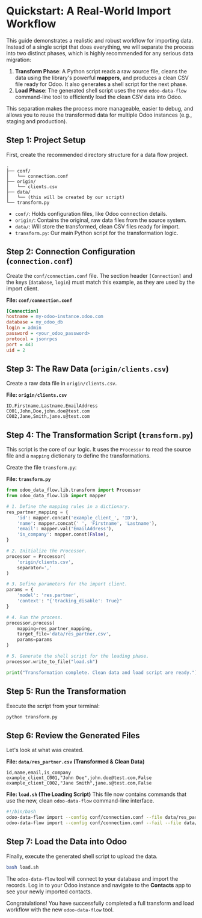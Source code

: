 # Quickstart: A Real-World Import Workflow

This guide demonstrates a realistic and robust workflow for importing data. Instead of a single script that does everything, we will separate the process into two distinct phases, which is highly recommended for any serious data migration:

1.  **Transform Phase**: A Python script reads a raw source file, cleans the data using the library's powerful **mappers**, and produces a clean CSV file ready for Odoo. It also generates a shell script for the next phase.
2.  **Load Phase**: The generated shell script uses the new `odoo-data-flow` command-line tool to efficiently load the clean CSV data into Odoo.

This separation makes the process more manageable, easier to debug, and allows you to reuse the transformed data for multiple Odoo instances (e.g., staging and production).

## Step 1: Project Setup

First, create the recommended directory structure for a data flow project.

```
.
├── conf/
│   └── connection.conf
├── origin/
│   └── clients.csv
├── data/
│   └── (this will be created by our script)
└── transform.py
```

-   `conf/`: Holds configuration files, like Odoo connection details.
-   `origin/`: Contains the original, raw data files from the source system.
-   `data/`: Will store the transformed, clean CSV files ready for import.
-   `transform.py`: Our main Python script for the transformation logic.

## Step 2: Connection Configuration (`connection.conf`)

Create the `conf/connection.conf` file. The section header `[Connection]` and the keys (`database`, `login`) must match this example, as they are used by the import client.

**File: `conf/connection.conf`**

```ini
[Connection]
hostname = my-odoo-instance.odoo.com
database = my_odoo_db
login = admin
password = <your_odoo_password>
protocol = jsonrpcs
port = 443
uid = 2
```

## Step 3: The Raw Data (`origin/clients.csv`)

Create a raw data file in `origin/clients.csv`.

**File: `origin/clients.csv`**

```csv
ID,Firstname,Lastname,EmailAddress
C001,John,Doe,john.doe@test.com
C002,Jane,Smith,jane.s@test.com
```

## Step 4: The Transformation Script (`transform.py`)

This script is the core of our logic. It uses the `Processor` to read the source file and a `mapping` dictionary to define the transformations.

Create the file `transform.py`:

**File: `transform.py`**

```python
from odoo_data_flow.lib.transform import Processor
from odoo_data_flow.lib import mapper

# 1. Define the mapping rules in a dictionary.
res_partner_mapping = {
    'id': mapper.concat('example_client_', 'ID'),
    'name': mapper.concat(' ', 'Firstname', 'Lastname'),
    'email': mapper.val('EmailAddress'),
    'is_company': mapper.const(False),
}

# 2. Initialize the Processor.
processor = Processor(
    'origin/clients.csv',
    separator=','
)

# 3. Define parameters for the import client.
params = {
    'model': 'res.partner',
    'context': "{'tracking_disable': True}"
}

# 4. Run the process.
processor.process(
    mapping=res_partner_mapping,
    target_file='data/res_partner.csv',
    params=params
)

# 5. Generate the shell script for the loading phase.
processor.write_to_file("load.sh")

print("Transformation complete. Clean data and load script are ready.")
```

## Step 5: Run the Transformation

Execute the script from your terminal:

```bash
python transform.py
```

## Step 6: Review the Generated Files

Let's look at what was created.

**File: `data/res_partner.csv` (Transformed & Clean Data)**
```csv
id,name,email,is_company
example_client_C001,"John Doe",john.doe@test.com,False
example_client_C002,"Jane Smith",jane.s@test.com,False
```

**File: `load.sh` (The Loading Script)**
This file now contains commands that use the new, clean `odoo-data-flow` command-line interface.

```bash
#!/bin/bash
odoo-data-flow import --config conf/connection.conf --file data/res_partner.csv --model res.partner --context "{'tracking_disable': True}"
odoo-data-flow import --config conf/connection.conf --fail --file data/res_partner.csv --model res.partner --context "{'tracking_disable': True}"
```

## Step 7: Load the Data into Odoo

Finally, execute the generated shell script to upload the data.

```bash
bash load.sh
```

The `odoo-data-flow` tool will connect to your database and import the records. Log in to your Odoo instance and navigate to the **Contacts** app to see your newly imported contacts.

Congratulations! You have successfully completed a full transform and load workflow with the new `odoo-data-flow` tool.
